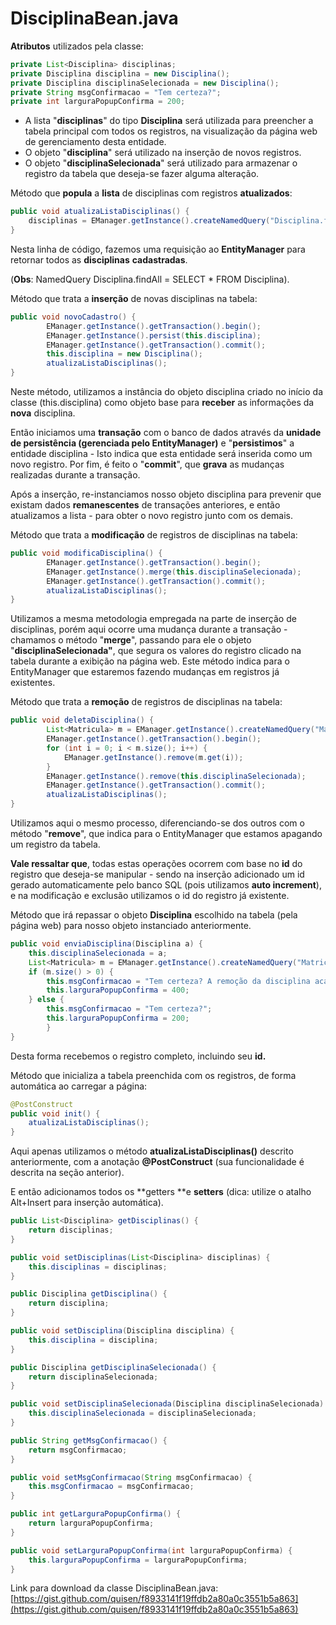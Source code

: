 # Disciplina**Bean.java**

**Atributos** utilizados pela classe:

```java
private List<Disciplina> disciplinas;
private Disciplina disciplina = new Disciplina();
private Disciplina disciplinaSelecionada = new Disciplina();
private String msgConfirmacao = "Tem certeza?";
private int larguraPopupConfirma = 200;
```

* A lista "**disciplinas**" do tipo **Disciplina** será utilizada para preencher a tabela principal com todos os registros, na visualização da página web de gerenciamento desta entidade.
* O objeto "**disciplina**" será utilizado na inserção de novos registros.
* O objeto "**disciplinaSelecionada**" será utilizado para armazenar o registro da tabela que deseja-se fazer alguma alteração.

Método que **popula** a **lista** de disciplinas com registros **atualizados**:

```java
public void atualizaListaDisciplinas() {
    disciplinas = EManager.getInstance().createNamedQuery("Disciplina.findAll").getResultList();
}
```

Nesta linha de código, fazemos uma requisição ao **EntityManager** para retornar todos as **disciplinas** **cadastradas**.

\(**Obs**: NamedQuery Disciplina.findAll = SELECT \* FROM Disciplina\).

Método que trata a **inserção** de novas disciplinas na tabela:

```java
public void novoCadastro() {
        EManager.getInstance().getTransaction().begin();
        EManager.getInstance().persist(this.disciplina);
        EManager.getInstance().getTransaction().commit();
        this.disciplina = new Disciplina();
        atualizaListaDisciplinas();
}
```

Neste método, utilizamos a instância do objeto disciplina criado no início da classe \(this.disciplina\) como objeto base para **receber** as informações da **nova** disciplina.

Então iniciamos uma **transação** com o banco de dados através da **unidade de persistência \(gerenciada pelo EntityManager\)** e "**persistimos**" a entidade disciplina - Isto indica que esta entidade será inserida como um novo registro. Por fim, é feito o "**commit**", que **grava** as mudanças realizadas durante a transação.

Após a inserção, re-instanciamos nosso objeto disciplina para prevenir que existam dados **remanescentes** de transações anteriores, e então atualizamos a lista - para obter o novo registro junto com os demais.

Método que trata a **modificação** de registros de disciplinas na tabela:

```java
public void modificaDisciplina() {
        EManager.getInstance().getTransaction().begin();
        EManager.getInstance().merge(this.disciplinaSelecionada);
        EManager.getInstance().getTransaction().commit();
        atualizaListaDisciplinas();
}
```

Utilizamos a mesma metodologia empregada na parte de inserção de disciplinas, porém aqui ocorre uma mudança durante a transação - chamamos o método "**merge**", passando para ele o objeto "**disciplinaSelecionada"**, que segura os valores do registro clicado na tabela durante a exibição na página web. Este método indica para o EntityManager que estaremos fazendo mudanças em registros já existentes.

Método que trata a **remoção** de registros de disciplinas na tabela:

```java
public void deletaDisciplina() {
        List<Matricula> m = EManager.getInstance().createNamedQuery("Matricula.findByDisciplina").setParameter("idDisciplina", this.disciplinaSelecionada.getId()).getResultList();
        EManager.getInstance().getTransaction().begin();
        for (int i = 0; i < m.size(); i++) {
            EManager.getInstance().remove(m.get(i));
        }
        EManager.getInstance().remove(this.disciplinaSelecionada);
        EManager.getInstance().getTransaction().commit();
        atualizaListaDisciplinas();
}
```

Utilizamos aqui o mesmo processo, diferenciando-se dos outros com o método "**remove**", que indica para o EntityManager que estamos apagando um registro da tabela.

**Vale ressaltar que**, todas estas operações ocorrem com base no **id** do registro que deseja-se manipular - sendo na inserção adicionado um id gerado automaticamente pelo banco SQL \(pois utilizamos **auto increment**\), e na modificação e exclusão utilizamos o id do registro já existente.

Método que irá repassar o objeto **Disciplina** escolhido na tabela \(pela página web\) para nosso objeto instanciado anteriormente.

```java
public void enviaDisciplina(Disciplina a) {
    this.disciplinaSelecionada = a;
    List<Matricula> m = EManager.getInstance().createNamedQuery("Matricula.findByDisciplina").setParameter("idDisciplina", this.disciplinaSelecionada.getId()).getResultList();
    if (m.size() > 0) {
        this.msgConfirmacao = "Tem certeza? A remoção da disciplina acarretará na exclusão de todas as respectivas matrículas.";
        this.larguraPopupConfirma = 400;
    } else {
        this.msgConfirmacao = "Tem certeza?";
        this.larguraPopupConfirma = 200;
        }
}
```

Desta forma recebemos o registro completo, incluindo seu **id.**

Método que inicializa a tabela preenchida com os registros, de forma automática ao carregar a página:

```java
@PostConstruct
public void init() {
    atualizaListaDisciplinas();
}
```

Aqui apenas utilizamos o método **atualizaListaDisciplinas\(\)** descrito anteriormente, com a anotação **@PostConstruct** \(sua funcionalidade é descrita na seção anterior\).

E então adicionamos todos os **getters **e **setters** \(dica: utilize o atalho Alt+Insert para inserção automática\).

```java
public List<Disciplina> getDisciplinas() {
    return disciplinas;
}

public void setDisciplinas(List<Disciplina> disciplinas) {
    this.disciplinas = disciplinas;
}

public Disciplina getDisciplina() {
    return disciplina;
}

public void setDisciplina(Disciplina disciplina) {
    this.disciplina = disciplina;
}

public Disciplina getDisciplinaSelecionada() {
    return disciplinaSelecionada;
}

public void setDisciplinaSelecionada(Disciplina disciplinaSelecionada) {
    this.disciplinaSelecionada = disciplinaSelecionada;
}

public String getMsgConfirmacao() {
    return msgConfirmacao;
}

public void setMsgConfirmacao(String msgConfirmacao) {
    this.msgConfirmacao = msgConfirmacao;
}

public int getLarguraPopupConfirma() {
    return larguraPopupConfirma;
}

public void setLarguraPopupConfirma(int larguraPopupConfirma) {
    this.larguraPopupConfirma = larguraPopupConfirma;
}
```

Link para download da classe DisciplinaBean.java: [https://gist.github.com/quisen/f8933141f19ffdb2a80a0c3551b5a863](https://gist.github.com/quisen/f8933141f19ffdb2a80a0c3551b5a863)

